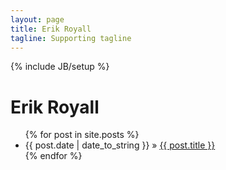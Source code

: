 ```yaml
---
layout: page
title: Erik Royall
tagline: Supporting tagline
---
```

{% include JB/setup %}


<h1 class="title">Erik Royall</h1>

<ul class="posts">
  {% for post in site.posts %}
    <li><span>{{ post.date | date_to_string }}</span> &raquo; <a href="{{ BASE_PATH }}{{ post.url }}">{{ post.title }}</a></li>
  {% endfor %}
</ul>
